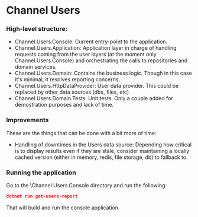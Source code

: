 
# Channel Users

### High-level structure:

- Channel.Users.Console: Current entry-point to the application.
- Channel.Users.Application: Application layer in charge of handling requests coming from the user layers (at the moment only Channel.Users.Console) and orchestrating the calls to repositories and domain services.
- Channel.Users.Domain: Contains the business logic. Though in this case it's minimal, it resolves reporting concerns.
- Channel.Users.HttpDataProvider: User data provider. This could be replaced by other data sources (dbs, files, etc)
- Channel.Users.Domain.Tests: Unit tests. Only a couple added for demostration purposes and lack of time.

### Improvements

These are the things that can be done with a bit more of time:

- Handling of downtimes in the Users data source: Depending how critical is to display results even if
they are stale, consider maintaining a locally cached version (either in memory, redis, file storage, db) to 
fallback to.

### Running the application

Go to the \Channel.Users.Console directory and run the following: 

```json
dotnet run get-users-report
```

That will build and run the console application.

